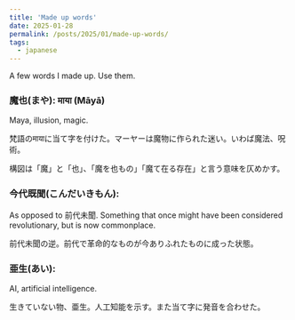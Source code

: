 ```yaml
---
title: 'Made up words'
date: 2025-01-28
permalink: /posts/2025/01/made-up-words/
tags:
  - japanese
---
```


A few words I made up. Use them.

### 魔也(まや): माया (Māyā)
Maya, illusion, magic.

梵語のमायाに当て字を付けた。マーヤーは魔物に作られた迷い。いわば魔法、呪術。

構図は「魔」と「也」、「魔を也もの」「魔て在る存在」と言う意味を仄めかす。

### 今代既聞(こんだいきもん):
As opposed to 前代未聞. Something that once might have been considered revolutionary, but is now commonplace.

前代未聞の逆。前代で革命的なものが今ありふれたものに成った状態。

### 亜生(あい):
AI, artificial intelligence.

生きていない物、亜生。人工知能を示す。また当て字に発音を合わせた。